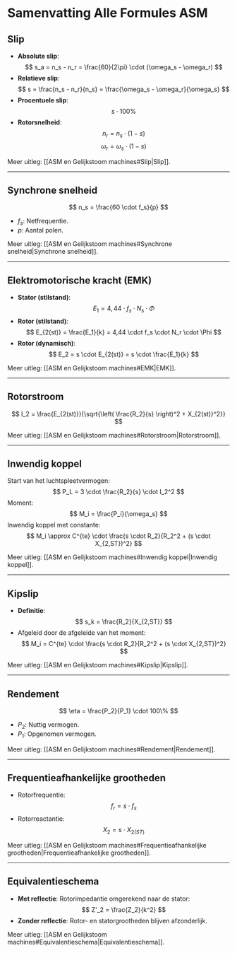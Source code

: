 # Samenvatting Alle Formules ASM

## Slip
- **Absolute slip**:
  $$
  s_a = n_s - n_r = \frac{60}{2\pi} \cdot (\omega_s - \omega_r)
  $$
- **Relatieve slip**:
  $$
  s = \frac{n_s - n_r}{n_s} = \frac{\omega_s - \omega_r}{\omega_s}
  $$
- **Procentuele slip**:
  $$ s \cdot 100\% $$
- **Rotorsnelheid**:
  $$
  n_r = n_s \cdot (1 - s)
  $$
  $$
  \omega_r = \omega_s \cdot (1 - s)
  $$

Meer uitleg: [[ASM en Gelijkstoom machines#Slip|Slip]].

---

## Synchrone snelheid
$$
n_s = \frac{60 \cdot f_s}{p}
$$
- $f_s$: Netfrequentie.
- $p$: Aantal polen.

Meer uitleg: [[ASM en Gelijkstoom machines#Synchrone snelheid|Synchrone snelheid]].

---

## Elektromotorische kracht (EMK)
- **Stator (stilstand)**:
  $$
  E_1 = 4,44 \cdot f_s \cdot N_s \cdot \Phi
  $$
- **Rotor (stilstand)**:
  $$
  E_{2(st)} = \frac{E_1}{k} = 4,44 \cdot f_s \cdot N_r \cdot \Phi
  $$
- **Rotor (dynamisch)**:
  $$
  E_2 = s \cdot E_{2(st)} = s \cdot \frac{E_1}{k}
  $$

Meer uitleg: [[ASM en Gelijkstoom machines#EMK|EMK]].

---

## Rotorstroom
$$
I_2 = \frac{E_{2(st)}}{\sqrt{\left( \frac{R_2}{s} \right)^2 + X_{2(st)}^2}}
$$

Meer uitleg: [[ASM en Gelijkstoom machines#Rotorstroom|Rotorstroom]].

---

## Inwendig koppel
Start van het luchtspleetvermogen:
$$
P_L = 3 \cdot \frac{R_2}{s} \cdot I_2^2
$$
Moment:
$$
M_i = \frac{P_i}{\omega_s}
$$
Inwendig koppel met constante:
$$
M_i \approx C^{te} \cdot \frac{s \cdot R_2}{R_2^2 + (s \cdot X_{2,ST})^2}
$$

Meer uitleg: [[ASM en Gelijkstoom machines#Inwendig koppel|Inwendig koppel]].

---

## Kipslip
- **Definitie**:
  $$
  s_k = \frac{R_2}{X_{2,ST}}
  $$
- Afgeleid door de afgeleide van het moment:
  $$
  M_i = C^{te} \cdot \frac{s \cdot R_2}{R_2^2 + (s \cdot X_{2,ST})^2}
  $$

Meer uitleg: [[ASM en Gelijkstoom machines#Kipslip|Kipslip]].

---

## Rendement
$$
\eta = \frac{P_2}{P_1} \cdot 100\%
$$
- $P_2$: Nuttig vermogen.
- $P_1$: Opgenomen vermogen.

Meer uitleg: [[ASM en Gelijkstoom machines#Rendement|Rendement]].

---

## Frequentieafhankelijke grootheden
- Rotorfrequentie:
  $$
  f_r = s \cdot f_s
  $$
- Rotorreactantie:
  $$
  X_2 = s \cdot X_{2(ST)}
  $$

Meer uitleg: [[ASM en Gelijkstoom machines#Frequentieafhankelijke grootheden|Frequentieafhankelijke grootheden]].

---

## Equivalentieschema
- **Met reflectie**:
  Rotorimpedantie omgerekend naar de stator:
  $$
  Z'_2 = \frac{Z_2}{k^2}
  $$
- **Zonder reflectie**:
  Rotor- en statorgrootheden blijven afzonderlijk.

Meer uitleg: [[ASM en Gelijkstoom machines#Equivalentieschema|Equivalentieschema]].
